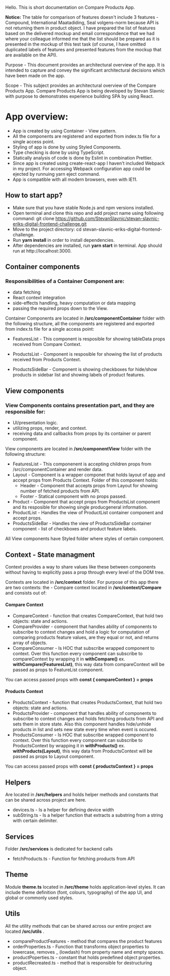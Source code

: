Hello. This is short documentation on Compare Products App.

**Notice:**
The table for comparison of features doesn't include 3 features - Compound, International Maatadiding, Seal volgens-norm because API is not returning them in product object. I have prepared the list of features based on the delivered mockup and email correspondence that we had where your colleague informed me that the list should be prepared as it is presented in the mockup of this test task (of course, I have omitted duplicated labels of features and presented features from the mockup that are available on the API). 

Purpose - This document provides an architectural overview of the app. It is intended to capture and convey the significant architectural decisions which have been made on the app.

Scope - This subject provides an architectural overview of the Compare Products App. Compare Products App is being developed by Stevan Slavnic with purpose to demonstrates experience building SPA by using React.

# App overview:

- App is created by using Container - View pattern.
- All the components are registered and exported from index.ts file for a single access point.
- Styling of app is done by using Styled Components.
- Type checking is done by using TypeScript.
- Statically analysis of code is done by Eslint in combination Prettier.
- Since app is created using create-react-app I haven't included Webpack in my project. For accessing Webpack configuration app could be ejected by runnuing yarn eject command.
- App is compatible with all modern browsers, even with IE11.

## How to start app? 

- Make sure that you have stable Node.js and npm versions installed.
- Open terminal and clone this repo and add project name using following command: git clone https://github.com/StevanSlavnic/stevan-slavnic-eriks-digital-frontend-challenge.git
- Move to the project directory: cd stevan-slavnic-eriks-digital-frontend-challenge.
- Run **yarn install** in order to install dependencies.
- After dependencies are installed, run **yarn start** in terminal. App should run at http://localhost:3000.

## Container components

### Responsibilities of a Container Component are:

- data fetching
- React context integration
- side-effects handling, heavy computation or data mapping
- passing the required props down to the View.

Container Components are located in **/src/componentContainer** folder with the following structure, all the components are registered and exported from index.ts file for a single access point:

- FeaturesList - This component is resposible for showing tableData props received from Compare Context.

- ProductsList - Component is resposible for showing the list of products received from Products Context.
- ProductsSideBar - Component is showing checkboxes for hide/show products in sidebar list and showing labels of product features.

## View components

### View Components contains presentation part, and they are responsible for:

- UI/presentation logic.
- utilizing props, render, and context.
- receiving data and callbacks from props by its container or parent component.

View components are located in **/src/componentView** folder with the following structure:

- FeaturesList - This componenent is accepting children props from /src/componentContainer and render data.
- Layout - Component is a wrapper componet that holds layout of app and accept props from Products Context. Folder of this component holds:
  - Header - Component that accepts props from Layout for showing number of fetched products from API.
  - Footer - Statical component with no props passed.
- Product - Component that accept props from ProductsList component and its resposible for showing single producgeneral information.
- ProductList - Handles the view of ProductList container component and accept props.
- ProductsSideBar - Handles the view of ProductsSideBar container component - list of checkboxes and product feature labels.

All View components have Styled folder where styles of certain component.

## Context - State managment

Context provides a way to share values like these between components without having to explicitly pass a prop through every level of the DOM tree.

Contexts are located in **/src/context** folder. For purpose of this app there are two contexts: the - Compare context located in **/src/context/Compare** and consists out of:

#### Compare Context

- CompareContext - function that creates CompareContext, that hold two objects: state and actions.
- CompareProvider - component that handles ability of components to subscribe to context changes and hold a logic for computation of comparing products feature values, are they equal or not, and returns array of objects.
- CompareConsumer - Is HOC that subscribe wrapped component to context. Over this function every component can subscribe to compareContext by wrapping it in **withCompare()** ex. **withCompare(FeaturesList)**, this way data from compareContext will be passed as props to FeatureList component.

You can access passed props with **const { compareContext } = props**

#### Products Context

- ProductsContext - function that creates ProductsContext, that hold two objects: state and actions.
- ProductsProvider - component that handles ability of components to subscribe to context changes and holds fetching products from API and sets them in store state. Also this component handles hide/unhide products in list and sets new state every time when event is occured.
- ProductsConsumer - Is HOC that subscribe wrapped component to context. Over this function every component can subscribe to ProductsContext by wrapping it in **withProducts()** ex. **withProducts(Layout)**, this way data from ProductsContext will be passed as props to Layout component.

You can access passed props with **const { productsContext } = props**

## Helpers

Are located in **/src/helpers** and holds helper methods and constants that can be shared across project are here.

- devices.ts - Is a helper for defining device width
- subString.ts - Is a helper function that extracts a substring from a string with certain delimiter.

## Services

Folder **/src/services** is dedicated for backend calls

- fetchProducts.ts - Function for fetching products from API

## Theme

Module **theme.ts** located in **/src/theme** holds application-level styles. It can include theme definition (font, colours, typography) of the app UI, and global or commonly used styles.

## Utils

All the utility methods that can be shared across our entire project are located **/src/utils** .

- compareProductFeatures - method that compares the product features
- orderProperties.ts - Function that transforms object properties to lowercase, removes \_ (lowdash) from
  property name and empty spaces.
- productPoperties.ts - constant that holds predefined object properties.
- productRecreated.ts - method that is responsible for destructuring object.
